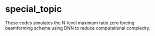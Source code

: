 # special_topic

These codes simulates the N-level maximum ratio zero forcing beamforming scheme using DNN to reduce computational complexity.
